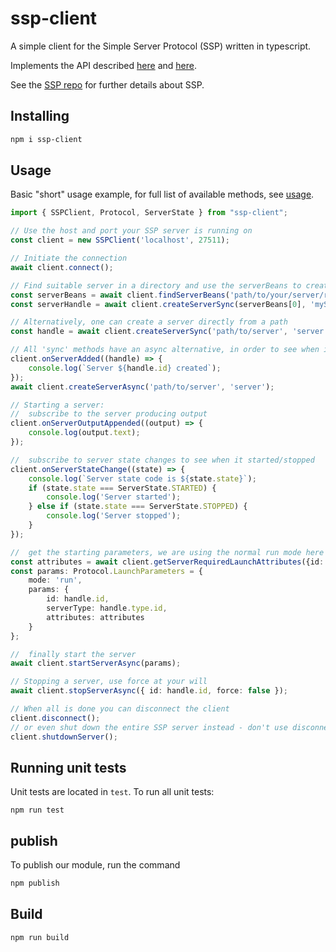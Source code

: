 # ssp-client 
A simple client for the Simple Server Protocol (SSP) written in typescript.

Implements the API described [here](https://github.com/robstryker/org.jboss.tools.ssp/blob/master/api/src/main/java/org/jboss/tools/ssp/api/SSPClient.java) and [here](https://github.com/robstryker/org.jboss.tools.ssp/blob/master/api/src/main/java/org/jboss/tools/ssp/api/SSPServer.java).

See the [SSP repo](https://github.com/robstryker/org.jboss.tools.ssp) for further details about SSP.

## Installing

```sh
npm i ssp-client
```

## Usage
Basic "short" usage example, for full list of available methods, see [usage](USAGE.md).

```typescript
import { SSPClient, Protocol, ServerState } from "ssp-client";

// Use the host and port your SSP server is running on
const client = new SSPClient('localhost', 27511);

// Initiate the connection
await client.connect();

// Find suitable server in a directory and use the serverBeans to create a server called myServer
const serverBeans = await client.findServerBeans('path/to/your/server/root');
const serverHandle = await client.createServerSync(serverBeans[0], 'myServer');

// Alternatively, one can create a server directly from a path
const handle = await client.createServerSync('path/to/server', 'server');

// All 'sync' methods have an async alternative, in order to see when it completes, subscribe to the appropriate event
client.onServerAdded((handle) => {
    console.log(`Server ${handle.id} created`);
});
await client.createServerAsync('path/to/server', 'server');

// Starting a server:
//  subscribe to the server producing output
client.onServerOutputAppended((output) => {
    console.log(output.text);
});

//  subscribe to server state changes to see when it started/stopped
client.onServerStateChange((state) => {
    console.log(`Server state code is ${state.state}`);
    if (state.state === ServerState.STARTED) {
        console.log('Server started');
    } else if (state.state === ServerState.STOPPED) {
        console.log('Server stopped');
    }
});

//  get the starting parameters, we are using the normal run mode here
const attributes = await client.getServerRequiredLaunchAttributes({id: handle.id, mode: 'run'});
const params: Protocol.LaunchParameters = {
    mode: 'run',
    params: {
        id: handle.id,
        serverType: handle.type.id,
        attributes: attributes
    }
};

//  finally start the server
await client.startServerAsync(params);

// Stopping a server, use force at your will
await client.stopServerAsync({ id: handle.id, force: false });

// When all is done you can disconnect the client
client.disconnect();
// or even shut down the entire SSP server instead - don't use disconnect in this case
client.shutdownServer();
```

## Running unit tests

Unit tests are located in `test`. To run all unit tests:

```
npm run test
```

## publish

To publish our module, run the command

```sh
npm publish
```

## Build 

```sh
npm run build
```
